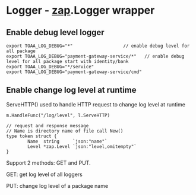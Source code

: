 # Logger - [zap](https://github.com/uber-go/zap/).Logger wrapper

## Enable debug level logger

```
export TOAA_LOG_DEBUG="*"					// enable debug level for all package
export TOAA_LOG_DEBUG="payment-gateway-service/*"	// enable debug level for all package start with identity/bank
export TOAA_LOG_DEBUG="*/service"
export TOAA_LOG_DEBUG="payment-gateway-service/cmd"

```

## Enable change log level at runtime

ServeHTTP() used to handle HTTP request to change log level at runtime

```
m.HandleFunc("/log/level", l.ServeHTTP)

// request and response message
// Name is directory name of file call New()
type token struct {
		Name  string     `json:"name"`
		Level *zap.Level `json:"level,omitempty"`
}
```

Support 2 methods: GET and PUT.

GET: get log level of all loggers

PUT: change log level of a package name
